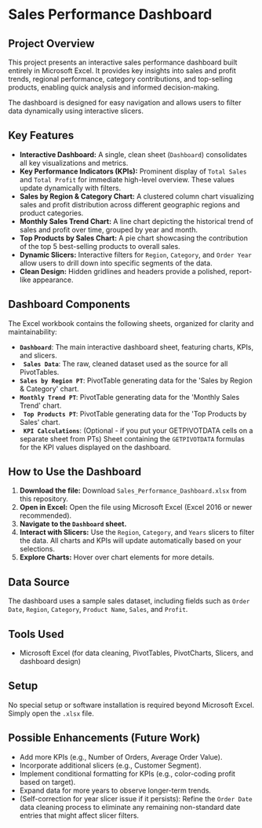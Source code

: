 # Sales Performance Dashboard

## Project Overview

This project presents an interactive sales performance dashboard built entirely in Microsoft Excel. It provides key insights into sales and profit trends, regional performance, category contributions, and top-selling products, enabling quick analysis and informed decision-making.

The dashboard is designed for easy navigation and allows users to filter data dynamically using interactive slicers.

## Key Features

* **Interactive Dashboard:** A single, clean sheet (`Dashboard`) consolidates all key visualizations and metrics.
* **Key Performance Indicators (KPIs):** Prominent display of `Total Sales` and `Total Profit` for immediate high-level overview. These values update dynamically with filters.
* **Sales by Region & Category Chart:** A clustered column chart visualizing sales and profit distribution across different geographic regions and product categories.
* **Monthly Sales Trend Chart:** A line chart depicting the historical trend of sales and profit over time, grouped by year and month.
* **Top Products by Sales Chart:** A pie chart showcasing the contribution of the top 5 best-selling products to overall sales.
* **Dynamic Slicers:** Interactive filters for `Region`, `Category`, and `Order Year` allow users to drill down into specific segments of the data.
* **Clean Design:** Hidden gridlines and headers provide a polished, report-like appearance.

## Dashboard Components

The Excel workbook contains the following sheets, organized for clarity and maintainability:

* **`Dashboard`**: The main interactive dashboard sheet, featuring charts, KPIs, and slicers.
* **` Sales Data`**: The raw, cleaned dataset used as the source for all PivotTables.
* **`Sales by Region PT`**: PivotTable generating data for the 'Sales by Region & Category' chart.
* **`Monthly Trend PT`**: PivotTable generating data for the 'Monthly Sales Trend' chart.
* **` Top Products PT`**: PivotTable generating data for the 'Top Products by Sales' chart.
* **` KPI Calculations`**: (Optional - if you put your GETPIVOTDATA cells on a separate sheet from PTs) Sheet containing the `GETPIVOTDATA` formulas for the KPI values displayed on the dashboard.

## How to Use the Dashboard

1.  **Download the file:** Download `Sales_Performance_Dashboard.xlsx` from this repository.
2.  **Open in Excel:** Open the file using Microsoft Excel (Excel 2016 or newer recommended).
3.  **Navigate to the `Dashboard` sheet.**
4.  **Interact with Slicers:** Use the `Region`, `Category`, and `Years` slicers to filter the data. All charts and KPIs will update automatically based on your selections.
5.  **Explore Charts:** Hover over chart elements for more details.

## Data Source

The dashboard uses a sample sales dataset, including fields such as `Order Date`, `Region`, `Category`, `Product Name`, `Sales`, and `Profit`.

## Tools Used

* Microsoft Excel (for data cleaning, PivotTables, PivotCharts, Slicers, and dashboard design)

## Setup

No special setup or software installation is required beyond Microsoft Excel. Simply open the `.xlsx` file.

## Possible Enhancements (Future Work)

* Add more KPIs (e.g., Number of Orders, Average Order Value).
* Incorporate additional slicers (e.g., Customer Segment).
* Implement conditional formatting for KPIs (e.g., color-coding profit based on target).
* Expand data for more years to observe longer-term trends.
* (Self-correction for year slicer issue if it persists): Refine the `Order Date` data cleaning process to eliminate any remaining non-standard date entries that might affect slicer filters.
